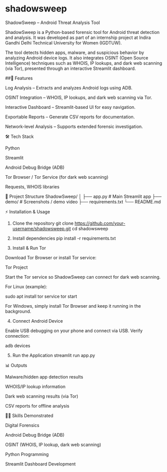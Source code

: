 # shadowsweep
ShadowSweep – Android Threat Analysis Tool

ShadowSweep is a Python-based forensic tool for Android threat detection and analysis.
It was developed as part of an internship project at Indira Gandhi Delhi Technical University for Women (IGDTUW).

The tool detects hidden apps, malware, and suspicious behavior by analyzing Android device logs.
It also integrates OSINT (Open Source Intelligence) techniques such as WHOIS, IP lookups, and dark web scanning (via Tor), presented through an interactive Streamlit dashboard.

##🚀 Features

Log Analysis – Extracts and analyzes Android logs using ADB.

OSINT Integration – WHOIS, IP lookups, and dark web scanning via Tor.

Interactive Dashboard – Streamlit-based UI for easy navigation.

Exportable Reports – Generate CSV reports for documentation.

Network-level Analysis – Supports extended forensic investigation.

🛠️ Tech Stack

Python

Streamlit

Android Debug Bridge (ADB)

Tor Browser / Tor Service (for dark web scanning)

Requests, WHOIS libraries

📂 Project Structure
ShadowSweep/
│
├── app.py         # Main Streamlit app
├── demo/          # Screenshots / demo video
├── requirements.txt
└── README.md

⚡ Installation & Usage
1. Clone the repository
git clone https://github.com/your-username/shadowsweep.git
cd shadowsweep

2. Install dependencies
pip install -r requirements.txt

3. Install & Run Tor

Download Tor Browser or install Tor service:

Tor Project

Start the Tor service so ShadowSweep can connect for dark web scanning.

For Linux (example):

sudo apt install tor
service tor start


For Windows, simply install Tor Browser and keep it running in the background.

4. Connect Android Device

Enable USB debugging on your phone and connect via USB.
Verify connection:

adb devices

5. Run the Application
streamlit run app.py

📊 Outputs

Malware/hidden app detection results

WHOIS/IP lookup information

Dark web scanning results (via Tor)

CSV reports for offline analysis


🧑‍💻 Skills Demonstrated

Digital Forensics

Android Debug Bridge (ADB)

OSINT (WHOIS, IP lookup, dark web scanning)

Python Programming

Streamlit Dashboard Development
